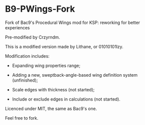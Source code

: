 # B9-PWings-Fork
Fork of Bac9's Procedural Wings mod for KSP: reworking for better experiences

Pre-modified by Crzyrndm.

This is a modified version made by Lithane, or 01010101lzy.

Modification includes:

* Expanding wing properties range;
   
* Adding a new, sweptback-angle-based wing definition system (unfinished);
   
*  Scale edges with thickness (not started);
   
* Include or exclude edges in calculations (not started).
   
Licenced under MIT, the same as Bac9's one.

Feel free to fork.

